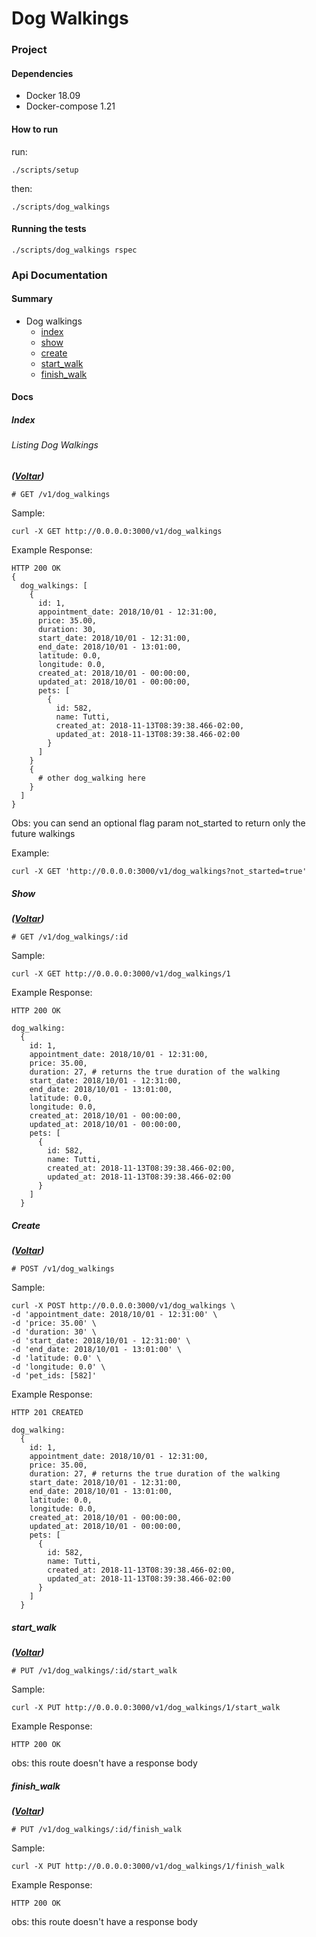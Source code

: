 # Dog Walkings


### Project

#### Dependencies

- Docker 18.09
- Docker-compose 1.21

#### How to run

run:

```
./scripts/setup
```

then:
```
./scripts/dog_walkings
```

#### Running the tests

```
./scripts/dog_walkings rspec
```

### Api Documentation

#### Summary

- Dog walkings
  - [index](#index)
  - [show](#show)
  - [create](#create)
  - [start_walk](#start_walk)
  - [finish_walk](#finish_walk)

#### Docs

##### Index
###### Listing Dog Walkings
**_([Voltar](#summary))_**

```
# GET /v1/dog_walkings
```

Sample:

```
curl -X GET http://0.0.0.0:3000/v1/dog_walkings
```

Example Response:

```
HTTP 200 OK
{
  dog_walkings: [
    {
      id: 1,
      appointment_date: 2018/10/01 - 12:31:00,
      price: 35.00,
      duration: 30,
      start_date: 2018/10/01 - 12:31:00,
      end_date: 2018/10/01 - 13:01:00,
      latitude: 0.0,
      longitude: 0.0,
      created_at: 2018/10/01 - 00:00:00,
      updated_at: 2018/10/01 - 00:00:00,
      pets: [
        {
          id: 582,
          name: Tutti,
          created_at: 2018-11-13T08:39:38.466-02:00,
          updated_at: 2018-11-13T08:39:38.466-02:00
        }
      ]
    }
    {
      # other dog_walking here
    }
  ]
}
```

Obs: you can send an optional flag param not_started to return only the future
walkings

Example:

```
curl -X GET 'http://0.0.0.0:3000/v1/dog_walkings?not_started=true'
```

##### Show

**_([Voltar](#summary))_**

```
# GET /v1/dog_walkings/:id
```

Sample:

```
curl -X GET http://0.0.0.0:3000/v1/dog_walkings/1
```

Example Response:

```
HTTP 200 OK

dog_walking:
  {
    id: 1,
    appointment_date: 2018/10/01 - 12:31:00,
    price: 35.00,
    duration: 27, # returns the true duration of the walking
    start_date: 2018/10/01 - 12:31:00,
    end_date: 2018/10/01 - 13:01:00,
    latitude: 0.0,
    longitude: 0.0,
    created_at: 2018/10/01 - 00:00:00,
    updated_at: 2018/10/01 - 00:00:00,
    pets: [
      {
        id: 582,
        name: Tutti,
        created_at: 2018-11-13T08:39:38.466-02:00,
        updated_at: 2018-11-13T08:39:38.466-02:00
      }
    ]
  }
```

##### Create
**_([Voltar](#summary))_**

```
# POST /v1/dog_walkings
```

Sample:

```
curl -X POST http://0.0.0.0:3000/v1/dog_walkings \
-d 'appointment_date: 2018/10/01 - 12:31:00' \
-d 'price: 35.00' \
-d 'duration: 30' \
-d 'start_date: 2018/10/01 - 12:31:00' \
-d 'end_date: 2018/10/01 - 13:01:00' \
-d 'latitude: 0.0' \
-d 'longitude: 0.0' \
-d 'pet_ids: [582]'

```

Example Response:

```
HTTP 201 CREATED

dog_walking:
  {
    id: 1,
    appointment_date: 2018/10/01 - 12:31:00,
    price: 35.00,
    duration: 27, # returns the true duration of the walking
    start_date: 2018/10/01 - 12:31:00,
    end_date: 2018/10/01 - 13:01:00,
    latitude: 0.0,
    longitude: 0.0,
    created_at: 2018/10/01 - 00:00:00,
    updated_at: 2018/10/01 - 00:00:00,
    pets: [
      {
        id: 582,
        name: Tutti,
        created_at: 2018-11-13T08:39:38.466-02:00,
        updated_at: 2018-11-13T08:39:38.466-02:00
      }
    ]
  }
```

##### start_walk
**_([Voltar](#summary))_**

```
# PUT /v1/dog_walkings/:id/start_walk
```

Sample:

```
curl -X PUT http://0.0.0.0:3000/v1/dog_walkings/1/start_walk
```

Example Response:

```
HTTP 200 OK
```
obs: this route doesn't have a response body

##### finish_walk
**_([Voltar](#summary))_**

```
# PUT /v1/dog_walkings/:id/finish_walk
```

Sample:

```
curl -X PUT http://0.0.0.0:3000/v1/dog_walkings/1/finish_walk
```

Example Response:

```
HTTP 200 OK
```
obs: this route doesn't have a response body
